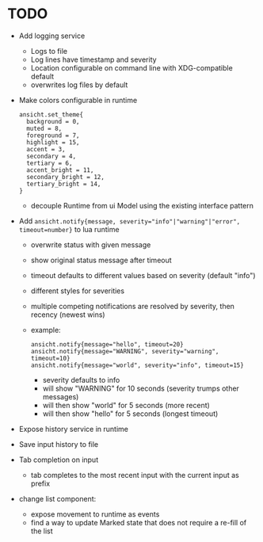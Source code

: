 # TODO

- Add logging service
  - Logs to file
  - Log lines have timestamp and severity
  - Location configurable on command line with XDG-compatible default
  - overwrites log files by default

- Make colors configurable in runtime

      ansicht.set_theme{
        background = 0,
        muted = 8,
        foreground = 7,
        highlight = 15,
        accent = 3,
        secondary = 4,
        tertiary = 6,
        accent_bright = 11,
        secondary_bright = 12,
        tertiary_bright = 14,
      }

  - decouple Runtime from ui Model using the existing interface pattern

- Add `ansicht.notify{message, severity="info"|"warning"|"error", timeout=number}` to lua runtime
  - overwrite status with given message
  - show original status message after timeout
  - timeout defaults to different values based on severity (default "info")
  - different styles for severities
  - multiple competing notifications are resolved by severity, then recency (newest wins)
  - example:

        ansicht.notify{message="hello", timeout=20}
        ansicht.notify{message="WARNING", severity="warning", timeout=10}
        ansicht.notify{message="world", severity="info", timeout=15}

    - severity defaults to info
    - will show "WARNING" for 10 seconds (severity trumps other messages)
    - will then show "world" for 5 seconds (more recent)
    - will then show "hello" for 5 seconds (longest timeout)

- Expose history service in runtime

- Save input history to file

- Tab completion on input
  - tab completes to the most recent input with the current input as prefix

- change list component:
  - expose movement to runtime as events
  - find a way to update Marked state that does not require a re-fill of the list
